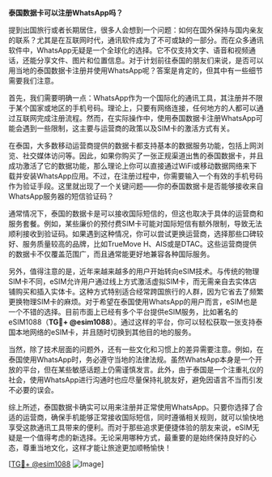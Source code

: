 **泰国数据卡可以注册WhatsApp吗？**

提到出国旅行或者长期居住，很多人会想到一个问题：如何在国外保持与国内亲友的联系？尤其是在互联网时代，通讯软件成为了不可或缺的一部分。而在众多通讯软件中，WhatsApp无疑是一个全球化的选择。它不仅支持文字、语音和视频通话，还能分享文件、图片和位置信息。对于计划前往泰国的朋友们来说，是否可以用当地的泰国数据卡注册并使用WhatsApp呢？答案是肯定的，但其中有一些细节需要我们注意。

首先，我们需要明确一点：WhatsApp作为一个国际化的通讯工具，其注册并不限于某个国家或地区的手机号码。理论上，只要有网络连接，任何地方的人都可以通过互联网完成注册流程。然而，在实际操作中，使用泰国数据卡注册WhatsApp可能会遇到一些限制，这主要与运营商的政策以及SIM卡的激活方式有关。

在泰国，大多数移动运营商提供的数据卡都支持基本的数据服务功能，包括上网浏览、社交媒体访问等。因此，如果你购买了一张正规渠道出售的泰国数据卡，并且成功激活了它的数据功能，那么理论上你可以直接通过WiFi或移动数据网络来下载并安装WhatsApp应用。不过，在注册过程中，你需要输入一个有效的手机号码作为验证手段。这里就出现了一个关键问题——你的泰国数据卡是否能够接收来自WhatsApp服务器的短信验证码？

通常情况下，泰国的数据卡是可以接收国际短信的，但这也取决于具体的运营商和服务套餐。例如，某些廉价的预付费SIM卡可能对国际短信有额外限制，导致无法顺利接收到验证码。如果遇到这种情况，你可以尝试更换运营商，选择那些口碑较好、服务质量较高的品牌，比如TrueMove H、AIS或是DTAC。这些运营商提供的数据卡不仅覆盖范围广，而且通常能更好地兼容各种国际服务。

另外，值得注意的是，近年来越来越多的用户开始转向eSIM技术。与传统的物理SIM卡不同，eSIM允许用户通过线上方式激活虚拟SIM卡，而无需亲自去实体店铺购买和插入实体卡。这种方式特别适合经常跨国旅行的人群，因为它省去了频繁更换物理SIM卡的麻烦。对于希望在泰国使用WhatsApp的用户而言，eSIM也是一个不错的选择。目前市面上已经有多个平台提供eSIM服务，比如著名的eSIM1088（**TG💪+ @esim1088**）。通过这样的平台，你可以轻松获取一张支持泰国本地网络的eSIM卡，并且随时切换到其他目的地的服务。

当然，除了技术层面的问题外，还有一些文化和习惯上的差异需要注意。例如，在泰国使用WhatsApp时，务必遵守当地的法律法规。虽然WhatsApp本身是一个开放的平台，但在某些敏感话题上仍需谨慎发言。此外，由于泰国是一个注重礼仪的社会，使用WhatsApp进行沟通时也应尽量保持礼貌友好，避免因语言不当而引发不必要的误会。

综上所述，泰国数据卡确实可以用来注册并正常使用WhatsApp。只要你选择了合适的运营商，确保手机能够正常接收国际短信，同时遵循相关规则，就可以愉快地享受这款通讯工具带来的便利。而对于那些追求更便捷体验的朋友来说，eSIM无疑是一个值得考虑的新选择。无论采用哪种方式，最重要的是始终保持良好的心态，尊重当地文化，这样才能让旅途更加顺畅愉快！

[[TG💪+ @esim1088](https://t.me/s/esim1088) ![Image](https://i.postimg.cc/4NQfJmqS/Snipaste-2025-05-13-00-14-12.png)]